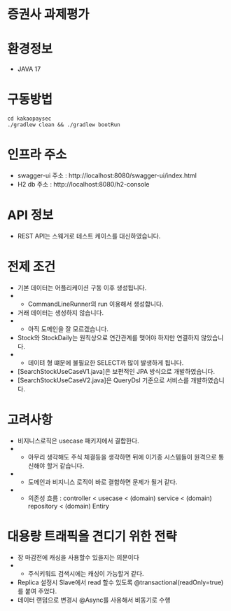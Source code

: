 # 증권사 과제평가

# 환경정보
- JAVA 17

# 구동방법
````
cd kakaopaysec
./gradlew clean && ./gradlew bootRun 
````
# 인프라 주소
- swagger-ui 주소 : http://localhost:8080/swagger-ui/index.html
- H2 db 주소 : http://localhost:8080/h2-console

# API 정보
- REST API는 스웨거로 테스트 케이스를 대신하였습니다.

# 전제 조건
- 기본 데이터는 어플리케이션 구동 이후 생성됩니다.
- - CommandLineRunner의 run 이용해서 생성합니다.
- 거래 데이터는 생성하지 않습니다.
- - 아직 도메인을 잘 모르겠습니다. 
- Stock와 StockDaily는 원칙상으로 연간관계를 맺어야 하지만 연결하지 않았습니다.
- - 데이텨 형 떄문에 불필요한 SELECT까 많이 발생하게 됩니다.
- [SearchStockUseCaseV1.java]은 보편적인 JPA 방식으로 개발하였습니다.
- [SearchStockUseCaseV2.java]은 QueryDsl 기준으로 서비스를 개발하였습니다.


# 고려사항
- 비지니스로직은 usecase 패키지에서 결합한다.
- - 아무리 생각해도 주식 체결등을 생각하면 뒤에 이기종 시스템들이 원격으로 통신해야 할거 같습니다.
- - 도메인과 비지니스 로직이 바로 결합하면 문제가 될거 같다.
- - 의존성 흐름 : controller < usecase < (domain) service < (domain) repository < (domain) Entiry 

# 대용량 트래픽을 견디기 위한 전략
- 장 마감전에 캐싱을 사용할수 있을지는 의문이다
- - 주식키워드 검색시에는 캐싱이 가능할거 같다.
- Replica 설정시 Slave에서 read 할수 있도록 @transactional(readOnly=true)를 붙여 주었다.
- 데이터 랜덤으로 변경시 @Async를 사용해서 비동기로 수행


